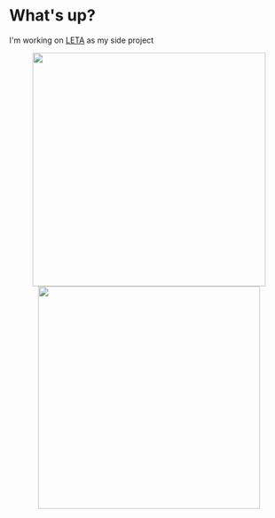 #  What's up? 

I'm working on [LETA](https://github.com/paragoda/leta) as my side project

<p align="center">
   <img src="https://github-readme-stats.vercel.app/api/wakatime?username=romankoshchei&theme=nord&hide=other&hide_border=true&langs_count=4&custom_title=Week%20activity" width=420>
   <img src="https://github-top-langs.herokuapp.com/user?name=roman-koshchei&hide=html,css&includePrivate=false&background=%232e3441&count=4" width=400>
</p>


<!-- 
old github langs
   <img src="https://github-readme-stats.vercel.app/api/top-langs?username=roman-koshchei&theme=nord&hide=html&layout=compact&hide_title=true&langs_count=5&hide_border=true" width=150>
-->
